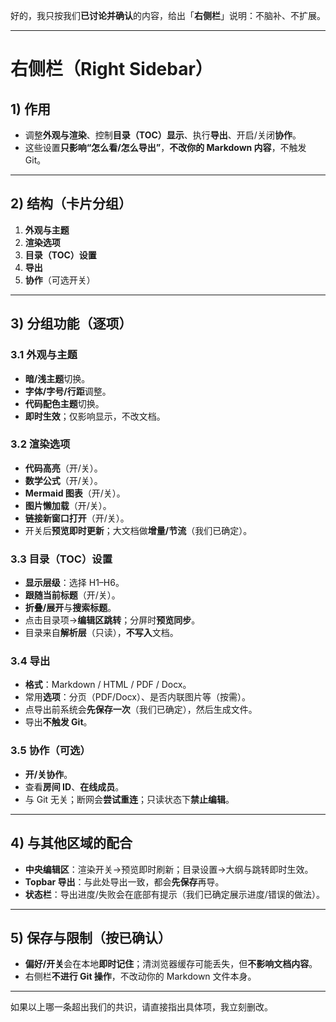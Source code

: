 好的，我只按我们**已讨论并确认**的内容，给出「**右侧栏**」说明：不脑补、不扩展。

---

# 右侧栏（Right Sidebar）

## 1) 作用

* 调整**外观与渲染**、控制**目录（TOC）显示**、执行**导出**、开启/关闭**协作**。
* 这些设置**只影响“怎么看/怎么导出”**，**不改你的 Markdown 内容**，不触发 Git。

---

## 2) 结构（卡片分组）

1. **外观与主题**
2. **渲染选项**
3. **目录（TOC）设置**
4. **导出**
5. **协作**（可选开关）

---

## 3) 分组功能（逐项）

### 3.1 外观与主题

* **暗/浅主题**切换。
* **字体/字号/行距**调整。
* **代码配色主题**切换。
* **即时生效**；仅影响显示，不改文档。

### 3.2 渲染选项

* **代码高亮**（开/关）。
* **数学公式**（开/关）。
* **Mermaid 图表**（开/关）。
* **图片懒加载**（开/关）。
* **链接新窗口打开**（开/关）。
* 开关后**预览即时更新**；大文档做**增量/节流**（我们已确定）。

### 3.3 目录（TOC）设置

* **显示层级**：选择 H1–H6。
* **跟随当前标题**（开/关）。
* **折叠/展开**与**搜索标题**。
* 点击目录项→**编辑区跳转**；分屏时**预览同步**。
* 目录来自**解析层**（只读），**不写入**文档。

### 3.4 导出

* **格式**：Markdown / HTML / PDF / Docx。
* 常用**选项**：分页（PDF/Docx）、是否内联图片等（按需）。
* 点导出前系统会**先保存一次**（我们已确定），然后生成文件。
* 导出**不触发 Git**。

### 3.5 协作（可选）

* **开/关协作**。
* 查看**房间 ID**、**在线成员**。
* 与 Git 无关；断网会**尝试重连**；只读状态下**禁止编辑**。

---

## 4) 与其他区域的配合

* **中央编辑区**：渲染开关→预览即时刷新；目录设置→大纲与跳转即时生效。
* **Topbar 导出**：与此处导出一致，都会**先保存**再导。
* **状态栏**：导出进度/失败会在底部有提示（我们已确定展示进度/错误的做法）。

---

## 5) 保存与限制（按已确认）

* **偏好/开关**会在本地**即时记住**；清浏览器缓存可能丢失，但**不影响文档内容**。
* 右侧栏**不进行 Git 操作**，不改动你的 Markdown 文件本身。

---

如果以上哪一条超出我们的共识，请直接指出具体项，我立刻删改。
